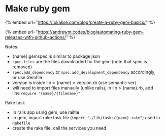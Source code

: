 # Make ruby gem

{% embed url="https://lokalise.com/blog/create-a-ruby-gem-basics/" %}

{% embed url="https://andrewm.codes/blog/automating-ruby-gem-releases-with-github-actions/" %}

Notes:

* {name}.gemspec is similar to package.json
* `spec.files` are the files downloaded for the gem \(note that spec is removed\)
* `spec.add_dependency` or `spec.add_development_dependency` accordingly, or use Gemfile
* version is inside lib &gt; {name} &gt; version.rb \(use semantic ver\)
* will need to import files manually \(unlike rails\), in lib &gt; {name}.rb, add line `require "{name}/{filename}"`

Rake task

* In rails app using gem, use railtie
* in gem, import rake task file \(`import "./lib/tasks/{name}.rake"`\) used in `Rakefile`
*  create the rake file, call the services you need

